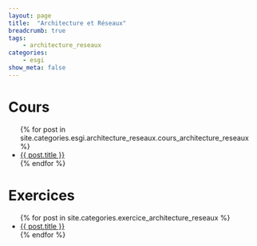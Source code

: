 ```yaml
---
layout: page
title:  "Architecture et Réseaux"
breadcrumb: true
tags:
    - architecture_reseaux
categories:
    - esgi
show_meta: false
---
```


# Cours
<ul>
    {% for post in site.categories.esgi.architecture_reseaux.cours_architecture_reseaux %}
    <li><a href="{{ site.url }}{{ post.url }}">{{ post.title }}</a></li>
    {% endfor %}
</ul>

# Exercices
<ul>
    {% for post in site.categories.exercice_architecture_reseaux %}
    <li><a href="{{ site.url }}{{ post.url }}">{{ post.title }}</a></li>
    {% endfor %}
</ul>
